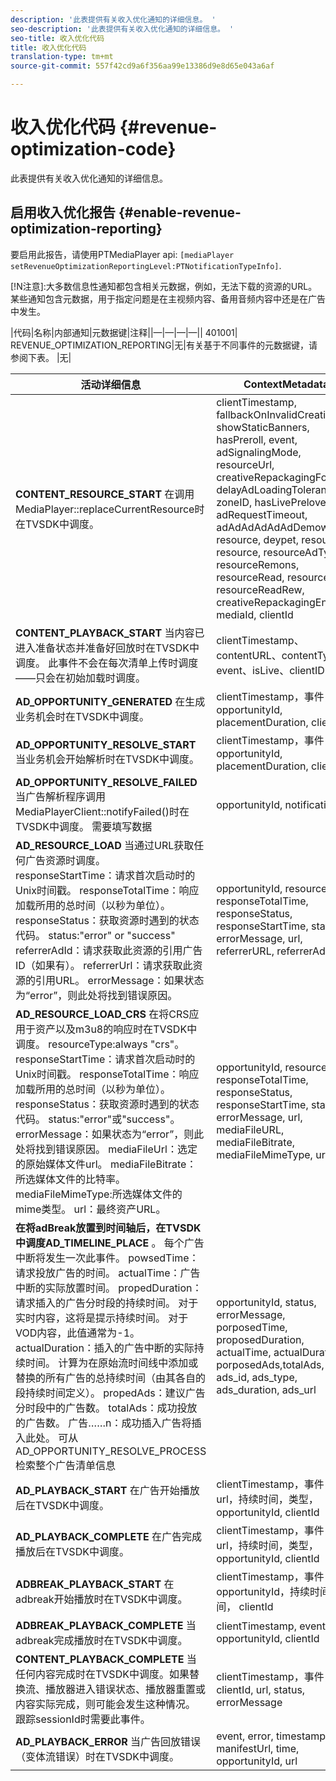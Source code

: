 ```yaml
---
description: '此表提供有关收入优化通知的详细信息。 '
seo-description: '此表提供有关收入优化通知的详细信息。 '
seo-title: 收入优化代码
title: 收入优化代码
translation-type: tm+mt
source-git-commit: 557f42cd9a6f356aa99e13386d9e8d65e043a6af

---
```



# 收入优化代码 {#revenue-optimization-code}

此表提供有关收入优化通知的详细信息。

## 启用收入优化报告 {#enable-revenue-optimization-reporting}

要启用此报告，请使用PTMediaPlayer api: `[mediaPlayer
setRevenueOptimizationReportingLevel:PTNotificationTypeInfo]`.

[!N注意]:大多数信息性通知都包含相关元数据，例如，无法下载的资源的URL。 某些通知包含元数据，用于指定问题是在主视频内容、备用音频内容中还是在广告中发生。

|代码|名称|内部通知|元数据键|注释||—|—|—|—|| 401001| REVENUE_OPTIMIZATION_REPORTING|无|有关基于不同事件的元数据键，请参阅下表。 |无|

| 活动详细信息 | ContextMetadata |
|---|---|
| **CONTENT_RESOURCE_START** 在调用MediaPlayer::replaceCurrentResource时在TVSDK中调度。 | clientTimestamp, fallbackOnInvalidCreative, showStaticBanners, hasPreroll, event, adSignalingMode, resourceUrl, creativeRepackagingFormat, delayAdLoadingTolerance, zoneID, hasLivePreloverl, adRequestTimeout, adAdAdAdAdAdDemownet, resource, deypet, resource, resource, resourceAdType, resourceRemons, resourceRead, resource, resourceReadRew, creativeRepackagingEnabled, mediaId, clientId |
| **CONTENT_PLAYBACK_START** 当内容已进入准备状态并准备好回放时在TVSDK中调度。 此事件不会在每次清单上传时调度——只会在初始加载时调度。 | clientTimestamp、contentURL、contentType、event、isLive、clientID |
| **AD_OPPORTUNITY_GENERATED** 在生成业务机会时在TVSDK中调度。 | clientTimestamp，事件， opportunityId, placementDuration, clientId |
| **AD_OPPORTUNITY_RESOLVE_START** 当业务机会开始解析时在TVSDK中调度。 | clientTimestamp，事件， opportunityId, placementDuration, clientId |
| **AD_OPPORTUNITY_RESOLVE_FAILED** 当广告解析程序调用MediaPlayerClient::notifyFailed()时在TVSDK中调度。 需要填写数据 | opportunityId, notificationAD |
| **AD_RESOURCE_LOAD** 当通过URL获取任何广告资源时调度。 responseStartTime：请求首次启动时的Unix时间戳。 responseTotalTime：响应加载所用的总时间（以秒为单位）。 responseStatus：获取资源时遇到的状态代码。 status:&quot;error&quot; or &quot;success&quot; referrerAdId：请求获取此资源的引用广告ID（如果有）。 referrerUrl：请求获取此资源的引用URL。 errorMessage：如果状态为“error”，则此处将找到错误原因。 | opportunityId, resourceType, responseTotalTime, responseStatus, responseStartTime, status, errorMessage, url, referrerURL, referrerAdId |
| **AD_RESOURCE_LOAD_CRS** 在将CRS应用于资产以及m3u8的响应时在TVSDK中调度。 resourceType:always &quot;crs&quot;。 responseStartTime：请求首次启动时的Unix时间戳。 responseTotalTime：响应加载所用的总时间（以秒为单位）。 responseStatus：获取资源时遇到的状态代码。 status:&quot;error&quot;或&quot;success&quot;。 errorMessage：如果状态为“error”，则此处将找到错误原因。 mediaFileUrl：选定的原始媒体文件url。 mediaFileBitrate：所选媒体文件的比特率。 mediaFileMimeType:所选媒体文件的mime类型。 url：最终资产URL。 | opportunityId, resourceType, responseTotalTime, responseStatus, responseStartTime, status, errorMessage, url, mediaFileURL, mediaFileBitrate, mediaFileMimeType, url |
| **在将adBreak放置到时间轴后，在TVSDK中调度AD_TIMELINE_PLACE** 。 每个广告中断将发生一次此事件。 powsedTime：请求投放广告的时间。 actualTime：广告中断的实际放置时间。 propedDuration：请求插入的广告分时段的持续时间。 对于实时内容，这将是提示持续时间。 对于VOD内容，此值通常为-1。 actualDuration：插入的广告中断的实际持续时间。 计算为在原始流时间线中添加或替换的所有广告的总持续时间（由其各自的段持续时间定义）。 propedAds：建议广告分时段中的广告数。 totalAds：成功投放的广告数。 广告……n：成功插入广告将插入此处。 可从AD_OPPORTUNITY_RESOLVE_PROCESS检索整个广告清单信息 | opportunityId, status, errorMessage, porposedTime, proposedDuration, actualTime, actualDuration, porposedAds,totalAds, ads_id, ads_type, ads_duration, ads_url |
| **AD_PLAYBACK_START** 在广告开始播放后在TVSDK中调度。 | clientTimestamp，事件， id, url，持续时间，类型， opportunityId, clientId |
| **AD_PLAYBACK_COMPLETE** 在广告完成播放后在TVSDK中调度。 | clientTimestamp，事件， id, url，持续时间，类型， opportunityId, clientId |
| **ADBREAK_PLAYBACK_START** 在adbreak开始播放时在TVSDK中调度。 | clientTimestamp，事件， opportunityId，持续时间，时间， clientId |
| **ADBREAK_PLAYBACK_COMPLETE** 当adbreak完成播放时在TVSDK中调度。 | clientTimestamp, event, opportunityId, clientId |
| **CONTENT_PLAYBACK_COMPLETE** 当任何内容完成时在TVSDK中调度。如果替换流、播放器进入错误状态、播放器重置或内容实际完成，则可能会发生这种情况。 跟踪sessionId时需要此事件。 | clientTimestamp，事件， clientId, url, status, errorMessage |
| **AD_PLAYBACK_ERROR** 当广告回放错误（变体流错误）时在TVSDK中调度。 | event, error, timestamp, manifestUrl, time, opportunityId, url |